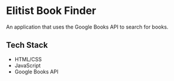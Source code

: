 # Elitist Book Finder
An application that uses the Google Books API to search for books.

## Tech Stack
- HTML/CSS
- JavaScript
- Google Books API

